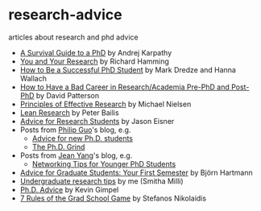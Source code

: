 # research-advice
articles about research and phd advice
* [A Survival Guide to a PhD](http://karpathy.github.io/2016/09/07/phd/) by Andrej Karpathy
* [You and Your Research](http://www.cs.virginia.edu/~robins/YouAndYourResearch.html) by Richard Hamming
* [How to Be a Successful PhD Student](http://dirichlet.net/pdf/dredze12how.pdf) by Mark Dredze and Hanna Wallach
* [How to Have a Bad Career in Research/Academia Pre-PhD and Post-PhD](https://drive.google.com/file/d/0Bzis5MXW83vCdUdXYnFIVDVOSkE/view) by David Patterson
* [Principles of Effective Research](http://michaelnielsen.org/blog/principles-of-effective-research/) by Michael Nielsen
* [Lean Research](http://www.bailis.org/blog/lean-research/) by Peter Bailis
* [Advice for Research Students](http://www.cs.jhu.edu/~jason/advice/) by Jason Eisner
* Posts from [Philip Guo](http://www.pgbovine.net/)'s blog, e.g.
  * [Advice for new Ph.D. students](http://www.pgbovine.net/early-stage-PhD-advice.htm)
  * [The Ph.D. Grind](http://pgbovine.net/PhD-memoir.htm)
* Posts from [Jean Yang](http://jxyzabc.blogspot.com/)'s blog, e.g.
  * [Networking Tips for Younger PhD Students](http://jxyzabc.blogspot.com/2016/05/networking-tips-for-younger-phd-students.html)
* [Advice for Graduate Students: Your First Semester](https://people.eecs.berkeley.edu/~bjoern/advice/firstsemester.html) by Björn Hartmann
* [Undergraduate research tips](http://smithamilli.com/blog/undergrad-tips/) by me (Smitha Milli)
* [Ph.D. Advice](http://ttic.uchicago.edu/~kgimpel/etc/phd-advice.pdf) by Kevin Gimpel
* [7 Rules of the Grad School Game](https://stefanosnikolaidis.blogspot.com/2018/12/7-rules-of-grad-school-game.html?spref=tw) by Stefanos Nikolaidis